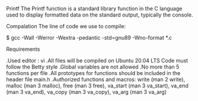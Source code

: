 Printf
The Printf function is a standard library function in the C language used to display formatted data on the standard output, typically the console.

Compalation
The line of code we use to compile:

$ gcc -Wall -Werror -Wextra -pedantic -std=gnu89 -Wno-format *.c

Requirements

.Used editor : vi
.All files will be compiled on Ubuntu 20.04 LTS Code must follow the Betty style
.Global variables are not allowed
.No more than 5 functions per file
.All prototypes for functions should be included in the header file main.h
.Authorized functions and macros: write (man 2 write), malloc (man 3 malloc), free (man 3 free), va_start (man 3 va_start), va_end (man 3 va_end), va_copy (man 3 va_copy), va_arg (man 3 va_arg)




